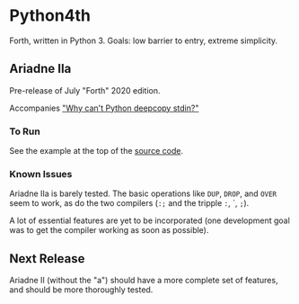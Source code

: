 # Python4th

Forth, written in Python 3. Goals: low barrier to entry, extreme simplicity.

## Ariadne IIa

Pre-release of July "Forth" 2020 edition.

Accompanies ["Why can't Python deepcopy stdin?"](https://stackoverflow.com/questions/62373655/why-cant-python-deepcopy-stdin)

### To Run

See the example at the top of the [source code](https://github.com/dmparrishphd/Python4th/blob/master/2a/ariadne2a.py).

### Known Issues

Ariadne IIa is barely tested. The basic operations like `DUP`, `DROP`, and `OVER` seem to work, as do the two compilers (`:;` and the tripple `:`, \`, `;`).

A lot of essential features are yet to be incorporated (one development goal was to get the compiler working as soon as possible).

## Next Release

Ariadne II (without the "a") should have a more complete set of features, and should be more thoroughly tested.
